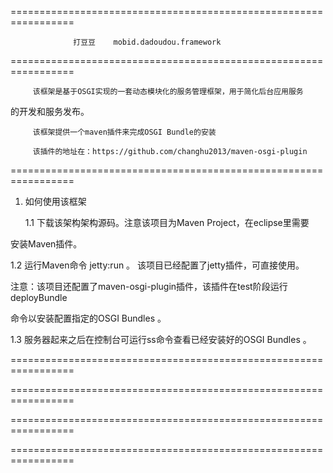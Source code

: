 
=================================================================

                  打豆豆    mobid.dadoudou.framework
  
=================================================================  

         该框架是基于OSGI实现的一套动态模块化的服务管理框架，用于简化后台应用服务

的开发和服务发布。

         该框架提供一个maven插件来完成OSGI Bundle的安装
         
         该插件的地址在：https://github.com/changhu2013/maven-osgi-plugin

=================================================================


1. 如何使用该框架
   
   1.1 下载该架构架构源码。注意该项目为Maven Project，在eclipse里需要
   
 安装Maven插件。
 
   1.2 运行Maven命令 jetty:run 。 该项目已经配置了jetty插件，可直接使用。
   
 注意：该项目还配置了maven-osgi-plugin插件，该插件在test阶段运行deployBundle
 
 命令以安装配置指定的OSGI Bundles 。
 
   1.3 服务器起来之后在控制台可运行ss命令查看已经安装好的OSGI Bundles 。 



=================================================================




=================================================================




=================================================================




=================================================================